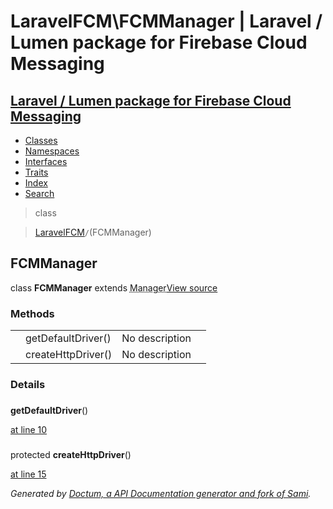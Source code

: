 # LaravelFCM\FCMManager | Laravel / Lumen package for Firebase Cloud Messaging    

## [Laravel / Lumen package for Firebase Cloud Messaging](../index.md)

- [Classes](../classes.md)
- [Namespaces](../namespaces.md)
- [Interfaces](../interfaces.md)
- [Traits](../traits.md)
- [Index](../doc-index.md)
- [Search](../search.md)

>class

>    [LaravelFCM](../LaravelFCM.md)` / `(FCMManager)
## FCMManager

class **FCMManager**        extends <abbr title="Illuminate\Support\Manager">Manager</abbr>[View source](https://github.com/code-lts/Laravel-FCM/blob/main/FCMManager.php)






### Methods

|   |   |   |   |
|---|---|---|---|
||<a name="#method_getDefaultDriver"></a>getDefaultDriver()|No description||
||<a name="#method_createHttpDriver"></a>createHttpDriver()|No description||


### Details
<a name id="method_getDefaultDriver"></a>

### 
  **getDefaultDriver**()

[at line 10](https://github.com/code-lts/Laravel-FCM/blob/main/FCMManager.php#L10)


<a name id="method_createHttpDriver"></a>

### 
protected  **createHttpDriver**()

[at line 15](https://github.com/code-lts/Laravel-FCM/blob/main/FCMManager.php#L15)


_Generated by [Doctum, a API Documentation generator and fork of Sami](https://github.com/code-lts/doctum)._